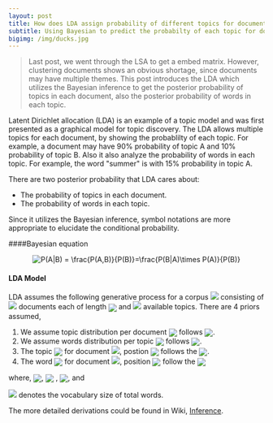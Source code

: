 ```yaml
---
layout: post
title: How does LDA assign probability of different topics for documents?
subtitle: Using Bayesian to predict the probabilty of each topic for documents.
bigimg: /img/ducks.jpg
---
```


> Last post, we went through the LSA to get a embed matrix. However, clustering documents shows an obvious shortage, since documents may have multiple themes. This post introduces the LDA which utilizes the Bayesian inference to get the posterior probability of topics in each document, also the posterior probability of words in each topic.


Latent Dirichlet allocation (LDA) is an example of a topic model and was first presented as a graphical model for topic discovery. The LDA allows multiple topics for each document, by showing the probablilty of each topic. For example, a document may have 90% probability of topic A and 10% probability of topic B. Also it also analyze the probability of words in each topic. For example, the word "summer" is with 15% probability in topic A.

There are two posterior probability that LDA cares about: 

*  The probability of topics in each document.
*  The probability of words in each topic.

Since it utilizes the Bayesian inference, symbol notations are more appropriate to elucidate the conditional probability. 

####Bayesian equation

<div align = "center">
<img src="https://latex.codecogs.com/svg.latex?\mathbf{P(A|B)&space;=&space;\frac{P(A\cap B)}{P(B)}=\frac{P(B|A)\times&space;P(A)}{P(B)}}" title="P(A|B) = \frac{P(A,B)}{P(B)}=\frac{P(B|A)\times P(A)}{P(B)}" />
</div>

#### LDA Model

LDA assumes the following generative process for a corpus <img src="https://latex.codecogs.com/svg.latex?D"/> consisting of <img src="https://latex.codecogs.com/svg.latex?M"  />  documents each of length <img src="https://latex.codecogs.com/svg.latex?N_{i}"  align = "center"  /> and <img src="https://latex.codecogs.com/svg.latex?K" /> available topics. There are 4 priors assumed,

1. We assume topic distribution per document <img src="https://latex.codecogs.com/svg.latex?\mathbf{\theta_{d}}" align = "center" /> follows <img src="https://latex.codecogs.com/svg.latex?\mathbf{Dir_K(\alpha)}" align = "center" />.
2.  We assume words distribution per topic <img src="https://latex.codecogs.com/svg.latex?\mathbf{\varphi_k}" align = "center" /> follows <img src="https://latex.codecogs.com/svg.latex?\mathbf{Dir_V(\beta)}" align = "center" />.
3. The topic  <img src="https://latex.codecogs.com/svg.latex?\mathbf{z_{dw}}" align = "center" />
for document <img src="https://latex.codecogs.com/svg.latex?d"  />, postion <img src="https://latex.codecogs.com/svg.latex?w" align = "center" /> follows the <img src="https://latex.codecogs.com/svg.latex?\mathbf{Categorical_K(\theta_d)}" align = "center" />.
4. The word <img src="https://latex.codecogs.com/svg.latex?\mathbf{w_{dw}}" align = "center" /> for document <img src="https://latex.codecogs.com/svg.latex?d"  />, position <img src="https://latex.codecogs.com/svg.latex?w" align = "center" /> follow the <img src="https://latex.codecogs.com/svg.latex?\mathbf{Categorical_V(\varphi_{z_{dw}})}" align = "center" />

where, <img src="https://latex.codecogs.com/svg.latex?d&space;\in&space;\{1,2,\ldots,M\}" align = "center" />, <img src="https://latex.codecogs.com/svg.latex?w&space;\in&space;\{1,2,\ldots,N_i\}" align = "center" /> , <img src="https://latex.codecogs.com/svg.latex?k&space;\in&space;\{1,2,\ldots,K\}" align = "center" />, and
 
<img src="https://latex.codecogs.com/svg.latex?V"/> denotes the vocabulary size of total words.

The more detailed derivations could be found in Wiki, [Inference](https://en.wikipedia.org/wiki/Latent_Dirichlet_allocation#Inference).

